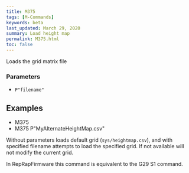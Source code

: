 ```yaml
---
title: M375
tags: [M-Commands] 
keywords: beta 
last_updated: March 29, 2020 
summary: Load height map 
permalink: M375.html
toc: false 
---
```



Loads the grid matrix file

### Parameters

* `P"filename"`

## Examples

* M375
* M375 P"MyAlternateHeightMap.csv"

Without parameters loads default grid (`sys/heightmap.csv`), and with specified filename attempts to load the specified grid. If not available will not modify the current grid.

In RepRapFirmware this command is equivalent to the G29 S1 command.

